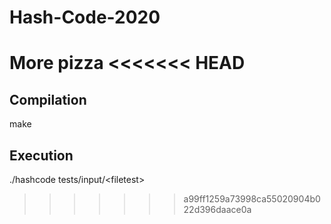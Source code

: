 # Hash-Code-2020
More pizza
<<<<<<< HEAD
=======

## Compilation

make

## Execution

./hashcode tests/input/\<filetest\>
>>>>>>> a99ff1259a73998ca55020904b022d396daace0a
